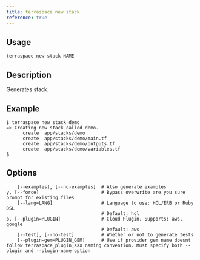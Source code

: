 ```yaml
---
title: terraspace new stack
reference: true
---
```


## Usage

    terraspace new stack NAME

## Description

Generates stack.

## Example

    $ terraspace new stack demo
    => Creating new stack called demo.
          create  app/stacks/demo
          create  app/stacks/demo/main.tf
          create  app/stacks/demo/outputs.tf
          create  app/stacks/demo/variables.tf
    $


## Options

```
    [--examples], [--no-examples]  # Also generate examples
y, [--force]                       # Bypass overwrite are you sure prompt for existing files
    [--lang=LANG]                  # Language to use: HCL/ERB or Ruby DSL
                                   # Default: hcl
p, [--plugin=PLUGIN]               # Cloud Plugin. Supports: aws, google
                                   # Default: aws
    [--test], [--no-test]          # Whether or not to generate tests
    [--plugin-gem=PLUGIN_GEM]      # Use if provider gem name doesnt follow terraspace_plugin_XXX naming convention. Must specify both --plugin and --plugin-name option
```

